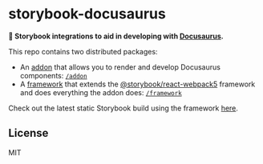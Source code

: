 # storybook-docusaurus

**🦖 Storybook integrations to aid in developing with [Docusaurus](https://docusaurus.io/).**

This repo contains two distributed packages:

- An [addon](https://storybook.js.org/docs/7.0/react/addons/introduction) that allows you to render and develop Docusaurus components: [`/addon`](./addon/)
- A [framework](https://storybook.js.org/docs/7.0/react/api/new-frameworks) that extends the [@storybook/react-webpack5](https://www.npmjs.com/package/@storybook/react-webpack5) framework and does everything the addon does: [`/framework`](./framework/)

Check out the latest static Storybook build using the framework [here](https://jodyheavener.github.io/storybook-docusaurus).

## License

MIT
